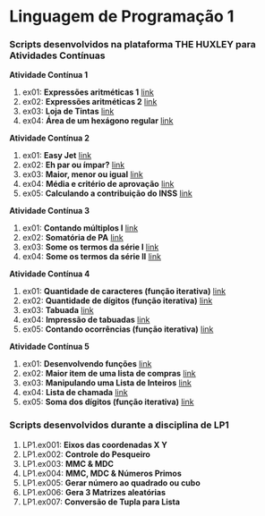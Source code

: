 # Linguagem de Programação 1

### Scripts desenvolvidos na plataforma **THE HUXLEY** para Atividades Contínuas

**Atividade Contínua 1**
   1. ex01: **Expressões aritméticas 1** [link](https://www.thehuxley.com/problem/2964?quizId=4798)
   1. ex02: **Expressões aritméticas 2** [link](https://www.thehuxley.com/problem/2963?quizId=4798)
   1. ex03: **Loja de Tintas** [link](https://www.thehuxley.com/problem/2965?quizId=4798)
   1. ex04: **Área de um hexágono regular** [link](https://www.thehuxley.com/problem/2961?quizId=4798)
   
**Atividade Contínua 2**
   1. ex01: **Easy Jet** [link](https://www.thehuxley.com/problem/457?quizId=4877)
   1. ex02: **Eh par ou ímpar?** [link](https://www.thehuxley.com/problem/2330?quizId=4877)
   1. ex03: **Maior, menor ou igual** [link](https://www.thehuxley.com/problem/2529?quizId=4877)
   1. ex04: **Média e critério de aprovação** [link](https://www.thehuxley.com/problem/2984?quizId=4877)
   1. ex05: **Calculando a contribuição do INSS** [link](https://www.thehuxley.com/problem/2983?quizId=4877)
   
**Atividade Contínua 3**
   1. ex01: **Contando múltiplos I** [link](https://www.thehuxley.com/problem/2993?quizId=4925)
   1. ex02: **Somatória de PA** [link](https://www.thehuxley.com/problem/2994?quizId=4925)
   1. ex03: **Some os termos da série I** [link](https://www.thehuxley.com/problem/2991?quizId=4925)
   1. ex04: **Some os termos da série II** [link](https://www.thehuxley.com/problem/2992?quizId=4925)

**Atividade Contínua 4**
   1. ex01: **Quantidade de caracteres (função iterativa)** [link](https://www.thehuxley.com/problem/2258?quizId=4996)
   1. ex02: **Quantidade de dígitos (função iterativa)** [link](https://www.thehuxley.com/problem/2255?quizId=4996)
   1. ex03: **Tabuada** [link](https://www.thehuxley.com/problem/22?quizId=4996)
   1. ex04: **Impressão de tabuadas** [link](https://www.thehuxley.com/problem/1998?quizId=4996)
   1. ex05: **Contando ocorrências (função iterativa)** [link](https://www.thehuxley.com/problem/3219?quizId=4996)
   
**Atividade Contínua 5**
   1. ex01: **Desenvolvendo funções** [link](https://www.thehuxley.com/problem/2368?quizId=5025)
   1. ex02: **Maior item de uma lista de compras** [link](https://www.thehuxley.com/problem/844?quizId=5025)
   1. ex03: **Manipulando uma Lista de Inteiros** [link](https://www.thehuxley.com/problem/1284?quizId=5025)
   1. ex04: **Lista de chamada** [link](https://www.thehuxley.com/problem/187?quizId=5025)
   1. ex05: **Soma dos dígitos (função iterativa)** [link](https://www.thehuxley.com/problem/2254?quizId=5025)
   
### Scripts desenvolvidos durante a disciplina de LP1
   1. LP1.ex001: **Eixos das coordenadas X Y**
   1. LP1.ex002: **Controle do Pesqueiro**
   1. LP1.ex003: **MMC & MDC**
   1. LP1.ex004: **MMC, MDC & Números Primos**
   1. LP1.ex005: **Gerar número ao quadrado ou cubo**
   1. LP1.ex006: **Gera 3 Matrizes aleatórias**
   1. LP1.ex007: **Conversão de Tupla para Lista**
   
   
   
